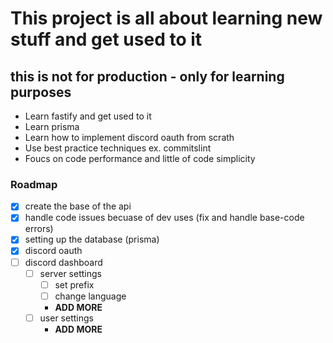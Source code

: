 # This project is all about learning new stuff and get used to it
## this is not for production - only for learning purposes
- Learn fastify and get used to it
- Learn prisma
- Learn how to implement discord oauth from scrath 
- Use best practice techniques ex. commitslint
- Foucs on code performance and little of code simplicity 

### Roadmap
- [X] create the base of the api
- [X] handle code issues becuase of dev uses (fix and handle base-code errors)
- [X] setting up the database (prisma)
- [X] discord oauth 
- [ ] discord dashboard
    - [ ] server settings
        - [ ] set prefix
        - [ ] change language
        - **ADD MORE**
    - [ ] user settings
        - **ADD MORE**

